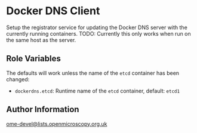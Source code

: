 Docker DNS Client
=================

Setup the registrator service for updating the Docker DNS server with the currently running containers.
TODO: Currently this only works when run on the same host as the server.

Role Variables
--------------

The defaults will work unless the name of the `etcd` container has been changed:

- `dockerdns.etcd`: Runtime name of the `etcd` container, default: `etcd1`

Author Information
------------------

ome-devel@lists.openmicroscopy.org.uk

